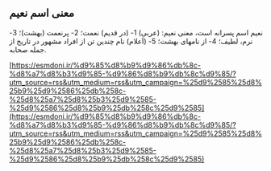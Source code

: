 ## معنی اسم نعیم


نعیم اسم پسرانه است، معنی نعیم: (عربی) 1- (در قدیم) نعمت؛ 2- پرنعمت (بهشت)؛ 3- نرم، لطیف؛ 4- از نامهای بهشت؛ 5- (اَعلام) نام چندین تن از افراد مشهور در تاریخ از جمله صحابه.

[https://esmdoni.ir/%d9%85%d8%b9%d9%86%db%8c-%d8%a7%d8%b3%d9%85-%d9%86%d8%b9%db%8c%d9%85/?utm_source=rss&utm_medium=rss&utm_campaign=%25d9%2585%25d8%25b9%25d9%2586%25db%258c-%25d8%25a7%25d8%25b3%25d9%2585-%25d9%2586%25d8%25b9%25db%258c%25d9%2585](https://esmdoni.ir/%d9%85%d8%b9%d9%86%db%8c-%d8%a7%d8%b3%d9%85-%d9%86%d8%b9%db%8c%d9%85/?utm_source=rss&utm_medium=rss&utm_campaign=%25d9%2585%25d8%25b9%25d9%2586%25db%258c-%25d8%25a7%25d8%25b3%25d9%2585-%25d9%2586%25d8%25b9%25db%258c%25d9%2585) 